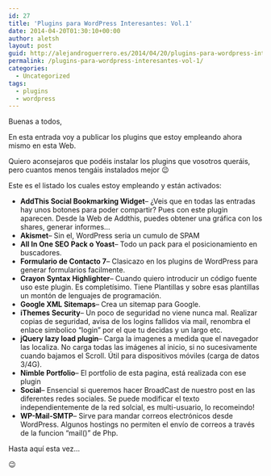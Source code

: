 ```yaml
---
id: 27
title: 'Plugins para WordPress Interesantes: Vol.1'
date: 2014-04-20T01:30:10+00:00
author: aletsh
layout: post
guid: http://alejandroguerrero.es/2014/04/20/plugins-para-wordpress-interesantes-vol-1/
permalink: /plugins-para-wordpress-interesantes-vol-1/
categories:
  - Uncategorized
tags:
  - plugins
  - wordpress
---
```

Buenas a todos,

En esta entrada voy a publicar los plugins que estoy empleando ahora mismo en esta Web.

Quiero aconsejaros que podéis instalar los plugins que vosotros queráis, pero cuantos menos tengáis instalados mejor 😉

Este es el listado los cuales estoy empleando y están activados:

  * <span style="font-weight: 600; color: #000000;">AddThis Social Bookmarking Widget</span>&#8211; ¿Veis que en todas las entradas hay unos botones para poder compartir? Pues con este plugin aparecen. Desde la Web de Addthis, puedes obtener una gráfica con los shares, generar informes…
  * <span style="font-weight: 600; color: #000000;">Akismet</span>&#8211; Sin el, WordPress seria un cumulo de SPAM
  * <span style="font-weight: 600; color: #000000;">All In One SEO Pack o Yoast</span>&#8211; Todo un pack para el posicionamiento en buscadores.
  * <span style="font-weight: 600; color: #000000;">Formulario de Contacto 7</span>&#8211; Clasicazo en los plugins de WordPress para generar formularios facilmente.
  * <span style="font-weight: 600; color: #000000;">Crayon Syntax Highlighter</span>&#8211; Cuando quiero introducir un código fuente uso este plugin. Es completísimo. Tiene Plantillas y sobre esas plantillas un montón de lenguajes de programación.
  * <span style="font-weight: 600; color: #000000;">Google XML Sitemaps</span>&#8211; Crea un sitemap para Google.
  * <span style="font-weight: 600; color: #000000;">iThemes Security</span>&#8211; Un poco de seguridad no viene nunca mal. Realizar copias de seguridad, avisa de los logins fallidos via mail, renombra el enlace simbolico “login” por el que tu decidas y un largo etc.
  * <span style="font-weight: 600; color: #000000;">jQuery lazy load plugin</span>&#8211; Carga la imagenes a medida que el navegador las localiza. No carga todas las imágenes al inicio, si no sucesivamente cuando bajamos el Scroll. Útil para dispositivos móviles (carga de datos 3/4G).
  * <span style="font-weight: 600; color: #000000;">Nimble Portfolio</span>&#8211; El portfolio de esta pagina, está realizada con ese plugin
  * <span style="font-weight: 600; color: #000000;">Social</span>&#8211; Ensencial si queremos hacer BroadCast de nuestro post en las diferentes redes sociales. Se puede modificar el texto independientemente de la red solcial, es multi-usuario, lo recomeindo!
  * <span style="font-weight: 600; color: #000000;">WP-Mail-SMTP</span>&#8211; Sirve para mandar correos electrónicos desde WordPress. Algunos hostings no permiten el envío de correos a través de la funcion “mail()” de Php.

Hasta aquí esta vez…

😉